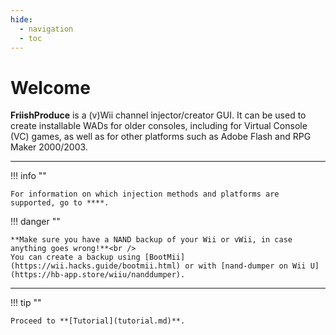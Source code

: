 ```yaml
---
hide:
  - navigation
  - toc
---
```


# Welcome

**FriishProduce** is a (v)Wii channel injector/creator GUI.
It can be used to create installable WADs for older consoles, including for Virtual Console (VC) games, as well as for other platforms such as Adobe Flash and RPG Maker 2000/2003.

----

!!! info ""
	
	For information on which injection methods and platforms are supported, go to ****.

!!! danger ""

	**Make sure you have a NAND backup of your Wii or vWii, in case anything goes wrong!**<br />
	You can create a backup using [BootMii](https://wii.hacks.guide/bootmii.html) or with [nand-dumper on Wii U](https://hb-app.store/wiiu/nanddumper).

----

!!! tip ""
	
	Proceed to **[Tutorial](tutorial.md)**.